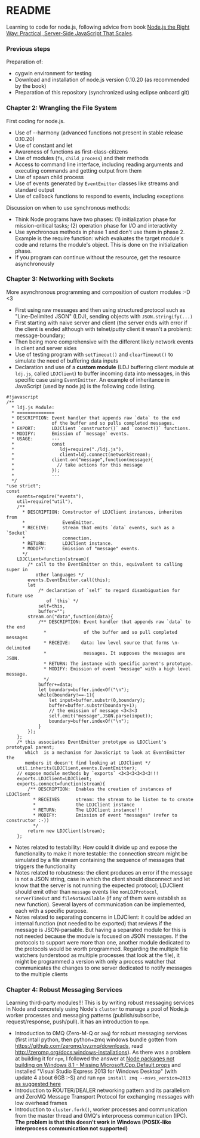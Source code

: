 # README #

Learning to code for node.js, following advice from book [Node.js the Right Way: Practical, Server-Side JavaScript That Scales](https://pragprog.com/book/jwnode/node-js-the-right-way).
### Previous steps ###
Preparation of:

* cygwin environment for testing
* Download and installation of node.js version 0.10.20 (as recommended by the book)
* Preparation of this repository (synchronized using eclipse onboard git)

### Chapter 2: Wrangling the File System ###
First coding for node.js. 

* Use of --harmony (advanced functions not present in stable release 0.10.20)
* Use of constant and let
* Awareness of functions as first-class-citizens
* Use of modules (`fs`, `child_process`) and their methods
* Access to command line interface, including reading arguments and executing commands and getting output from them
* Use of spawn child process
* Use of events generated by `EventEmitter` classes like streams and standard output
* Use of callback functions to respond to events, including exceptions

Discussion on when to use synchronous methods:

* Think Node programs have two phases: (1) initialization phase for mission-critical tasks; (2) operation phase for I/O and interactivity
* Use synchronous methods in phase 1 and don't use them in phase 2. Example is the require function: which evaluates the target module's code and returns the module's object. This is done on the initialization phase.
* If you program can continue without the resource, get the resource asynchronously

### Chapter 3: Networking with Sockets  ###
More asynchronous programming and composition of custom modules :-D <3

* First using raw messages and then using structured protocol such as "Line-Delimited JSON" (LDJ), sending objects with `JSON.stringify(...)`
* First starting with naive server and client (the server ends with error if the client is ended although with telnet/putty client it wasn't a problem): message-boundary; 
* Then being more comprehensive with the different likely network events in client and server sides
* Use of testing program with `setTimeout()` and `clearTimeout()` to simulate the need of buffering data inputs
* Declaration and use of a **custom module** (LDJ buffering client module at `ldj.js`, called `LDJClient`) to buffer incoming data into messages, in this specific case using `EventEmitter`. An example of inheritance in JavaScript (used by node.js) is the following code listing.
```
#!javascript
/**
  * ldj.js Module:
  * ==============
  * DESCRIPTION: Event handler that appends raw `data` to the end
  *              of the buffer and so pulls completed messages.
  * EXPORT:      LDJClient `constructor()` and `connect()` functions.
  * MODIFY:      Emission of `message` events.
  * USAGE:       ---
  *              const
  *                 ldj=require("./ldj.js"),
  *                 client=ldj.connect(networkStream);
  *              client.on("message",function(message){
  *                // take actions for this message
  *              });
  *              ---
  */
"use strict";
const
    events=require("events"),
    util=require("util"),
    /**
      * DESCRIPTION: Constructor of LDJClient instances, inherites from
      *              EvenEmitter.
      * RECEIVE:     stream that emits `data` events, such as a `Socket`
      *              connection.
      * RETURN:      LDJClient instance.
      * MODIFY:      Emission of "message" events.
      */
    LDJClient=function(stream){
        /* call to the EventEmitter on this, equivalent to calling super in
           other languages */
        events.EventEmitter.call(this);
        let
            /* declaration of `self` to regard disambiguation for future use
               of `this` */
            self=this,
            buffer="";
        stream.on("data",function(data){
            /** DESCRIPTION: Event handler that appends raw `data` to the end
              *              of the buffer and so pull completed messages
              * RECEIVE:    data: low level source that forms \n-delimited
              *              messages. It supposes the messages are JSON.
              * RETURN: The instance with specific parent's prototype.
              * MODIFY: Emission of event "message" with a high level message.
              */
            buffer+=data;
            let boundary=buffer.indexOf("\n");
            while(boundary!==-1){
                let input=buffer.substr(0,boundary);
                buffer=buffer.substr(boundary+1);
                // the emission of message <3<3<3
                self.emit("message",JSON.parse(input));
                boundary=buffer.indexOf("\n");
            }
        });
    };
    /* this associates EventEmitter prototype as LDJClient's prototypal parent;
       which  is a mechanism for JavaScript to look at EventEmitter the
       members it doesn't find looking at LDJClient */
    util.inherits(LDJClient,events.EventEmitter);
    // expose module methods by `exports` <3<3<3<3<3<3!!!
    exports.LDJClient=LDJClient;
    exports.connect=function(stream){
        /** DESCRIPTION:  Enables the creation of instances of LDJClient
          * RECEIVES      stream: the stream to be listen to to create
          *               the LDJClient instance
          * RETURN:       The LDJClient instance!!!
          * MODIFY:       Emission of event "messages" (refer to constructor :-))
          */
        return new LDJClient(stream);
    };
```
* Notes related to testability: How could it divide up and expose the functionality to make it more testable: the connection stream might be simulated by a file stream containing the sequence of messages that triggers the functionality
* Notes related to robustness: the client produces an error if the message is not a JSON string, case in which the client should disconnect and let know that the server is not running the expected protocol; LDJClient should emit other than `message` events like `nonLDJProtocol`, `serverTimeOut` and `fileNotAvailable` (if any of them were establish as new function). Several layers of communication can be implemented, each with a specific purpose.
* Notes related to separating concerns in LDJClient: it could be added an internal function (not needed to be exported) that reviews if the message is JSON-parsable. But having a separated module for this is not needed because the module is focused on JSON messages. If the protocols to support were more than one, another module dedicated to the protocols would be worth programmed. Regarding the multiple file watchers (understood as multiple processes that look at the file), it might be programmed a version with only a process watcher that communicates the changes to one server dedicated to notify messages to the multiple clients

### Chapter 4: Robust Messaging Services ###
Learning third-party modules!!! This is by writing robust messaging services in Node and concretely using Node's `cluster` to manage a pool of Node.js worker processes and messaging patterns (publish/subscribe, request/response, push/pull). It has an introduction to `npm`.

* Introduction to 0MQ (Zero-M-Q or `zmq`) for robust messaging services (first intall python, then python+zmq windows bundle gotten from https://github.com/zeromq/pyzmq/downloads, read http://zeromq.org/docs:windows-installations). As there was a problem at building it for `npm`, I followed the answer at [Node packages not building on Windows 8.1 - Missing Microsoft.Cpp.Default.props](http://stackoverflow.com/questions/21069699/node-packages-not-building-on-windows-8-1-missing-microsoft-cpp-default-props) and installed "Visual Studio Express 2013 for Windows Desktop" (with update 4 about 6GB :-S) and run `npm install zmq --msvs_version=2013` [as suggested here](http://stackoverflow.com/questions/14180012/npm-install-for-some-packages-sqlite3-socket-io-fail-with-error-msb8020-on-wi)
* Introduction to ROUTER/DEALER networking pattern and its parallelism and ZeroMQ Message Transport Protocol for exchanging messages with low overhead frames
* Introduction to `cluster.fork()`, worker processes and communication from the master thread and 0MQ's interprocess communication (IPC). **The problem is that this doesn't work in Windows (POSIX-like interprocess communication not supported)**